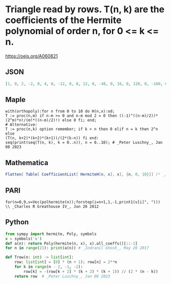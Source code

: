 # Triangle read by rows\. T\(n, k\) are the coefficients of the Hermite polynomial of order n, for 0 <\= k <\= n\.
https://oeis.org/A060821
## JSON
```JSON
[1, 0, 2, -2, 0, 4, 0, -12, 0, 8, 12, 0, -48, 0, 16, 0, 120, 0, -160, 0, 32, -120, 0, 720, 0, -480, 0, 64, 0, -1680, 0, 3360, 0, -1344, 0, 128, 1680, 0, -13440, 0, 13440, 0, -3584, 0, 256, 0, 30240, 0, -80640, 0, 48384, 0, -9216, 0, 512, -30240, 0, 302400, 0, -403200, 0, 161280, 0, -23040, 0, 1024]
```
## Maple
```Maple
with(orthopoly):for n from 0 to 10 do H(n,x):od;
T := proc(n,m) if n-m >= 0 and n-m mod 2 = 0 then ((-1)^((n-m)/2))*(2^m)*n!/(m!*((n-m)/2)!) else 0 fi; end;
# Alternative:
T := proc(n,k) option remember; if k > n then 0 elif n = k then 2^n else
(T(n, k+2)*(k+2)*(k+1))/(2*(k-n)) fi end:
seq(print(seq(T(n, k), k = 0..n)), n = 0..10); # _Peter Luschny_, Jan 08 2023
```
## Mathematica
```Mathematica
Flatten[ Table[ CoefficientList[ HermiteH[n, x], x], {n, 0, 10}]] (* _Jean-François Alcover_, Jan 18 2012 *)
```
## PARI
```PARI
for(n=0,9,v=Vec(polhermite(n));forstep(i=n+1,1,-1,print1(v[i]", "))) \\ _Charles R Greathouse IV_, Jun 20 2012
```
## Python
```Python
from sympy import hermite, Poly, symbols
x = symbols('x')
def a(n): return Poly(hermite(n, x), x).all_coeffs()[::-1]
for n in range(21): print(a(n)) # _Indranil Ghosh_, May 26 2017
```
```Python
def Trow(n: int) -> list[int]:
    row: list[int] = [0] * (n + 1); row[n] = 2**n
    for k in range(n - 2, -1, -2):
        row[k] = -(row[k + 2] * (k + 2) * (k + 1)) // (2 * (n - k))
    return row  # _Peter Luschny_, Jan 08 2023
```
